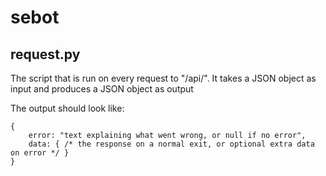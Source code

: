 # sebot


request.py
-----------
	
The script that is run on every request to "/api/".
It takes a JSON object as input and produces a JSON object as output

The output should look like:
	
	{
		error: "text explaining what went wrong, or null if no error",
		data: { /* the response on a normal exit, or optional extra data on error */ }
	}



